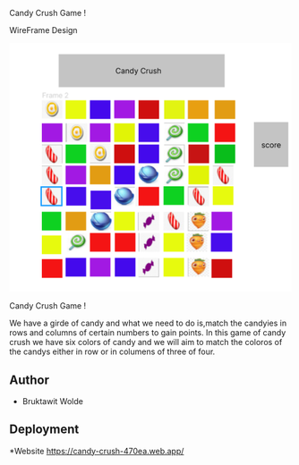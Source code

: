 
Candy Crush Game !


WireFrame Design 

![candy!](./src/Components/images/candyFigma.PNG)

Candy Crush Game !

We have a girde of candy and what we need to do is,match the candyies in rows and columns of certain numbers to gain points. In this game of candy crush we have six colors of candy and we will aim to match the coloros of the candys either in row or in columens of three of four.

## Author

  * Bruktawit Wolde

## Deployment

  *Website https://candy-crush-470ea.web.app/











